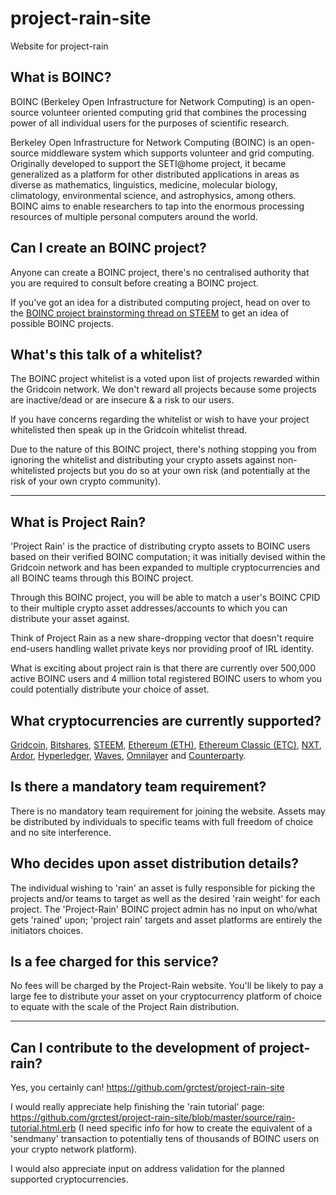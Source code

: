 # project-rain-site
Website for project-rain

## What is BOINC?
BOINC (Berkeley Open Infrastructure for Network Computing) is an open-source volunteer oriented computing grid that combines the processing power of all individual users for the purposes of scientific research.

Berkeley Open Infrastructure for Network Computing (BOINC) is an open-source middleware system which supports volunteer and grid computing. Originally developed to support the SETI@home project, it became generalized as a platform for other distributed applications in areas as diverse as mathematics, linguistics, medicine, molecular biology, climatology, environmental science, and astrophysics, among others. BOINC aims to enable researchers to tap into the enormous processing resources of multiple personal computers around the world.

## Can I create an BOINC project?
Anyone can create a BOINC project, there's no centralised authority that you are required to consult before creating a BOINC project.

If you've got an idea for a distributed computing project, head on over to the [BOINC project brainstorming thread on STEEM](https://steemit.com/gridcoin/@cm-steem/brainstorming-new-boinc-projects-anyone-can-create-a-project-and-reward-their-users-with-gridcoin) to get an idea of possible BOINC projects.

## What's this talk of a whitelist?
The BOINC project whitelist is a voted upon list of projects rewarded within the Gridcoin network. We don't reward all projects because some projects are inactive/dead or are insecure & a risk to our users.

If you have concerns regarding the whitelist or wish to have your project whitelisted then speak up in the Gridcoin whitelist thread.

Due to the nature of this BOINC project, there's nothing stopping you from ignoring the whitelist and distributing your crypto assets against non-whitelisted projects but you do so at your own risk (and potentially at the risk of your own crypto community).

----------

## What is Project Rain?
'Project Rain' is the practice of distributing crypto assets to BOINC users based on their verified BOINC computation; it was initially devised within the Gridcoin network and has been expanded to multiple cryptocurrencies and all BOINC teams through this BOINC project.

Through this BOINC project, you will be able to match a user's BOINC CPID to their multiple crypto asset addresses/accounts to which you can distribute your asset against.

Think of Project Rain as a new share-dropping vector that doesn't require end-users handling wallet private keys nor providing proof of IRL identity.

What is exciting about project rain is that there are currently over 500,000 active BOINC users and 4 million total registered BOINC users to whom you could potentially distribute your choice of asset.

## What cryptocurrencies are currently supported?
<a href="https://www.gridcoin.us">Gridcoin</a>, <a href="https://www.bitshares.org">Bitshares</a>, <a href="https://steemit.com/">STEEM</a>, <a href="https://www.ethereum.org/">Ethereum (ETH)</a>, <a href="https://ethereumclassic.github.io/">Ethereum Classic (ETC)</a>, <a href="https://nxt.org/">NXT</a>, <a href="https://ardorplatform.org/">Ardor</a>, <a href="https://www.hyperledger.org/">Hyperledger</a>, <a href="https://wavesplatform.com/">Waves</a>, <a href="http://www.omnilayer.org">Omnilayer</a> and <a href="https://counterparty.io">Counterparty</a>.

## Is there a mandatory team requirement?
There is no mandatory team requirement for joining the website. Assets may be distributed by individuals to specific teams with full freedom of choice and no site interference.

## Who decides upon asset distribution details?
The individual wishing to 'rain' an asset is fully responsible for picking the projects and/or teams to target as well as the desired 'rain weight' for each project. The 'Project-Rain' BOINC project admin has no input on who/what gets 'rained' upon; 'project rain' targets and asset platforms are entirely the initiators choices.

## Is a fee charged for this service?
No fees will be charged by the Project-Rain website. You'll be likely to pay a large fee to distribute your asset on your cryptocurrency platform of choice to equate with the scale of the Project Rain distribution.

------------------

## Can I contribute to the development of project-rain?
Yes, you certainly can! https://github.com/grctest/project-rain-site

I would really appreciate help finishing the 'rain tutorial' page: https://github.com/grctest/project-rain-site/blob/master/source/rain-tutorial.html.erb (I need specific info for how to create the equivalent of a 'sendmany' transaction to potentially tens of thousands of BOINC users on your crypto network platform).

I would also appreciate input on address validation for the planned supported cryptocurrencies.
